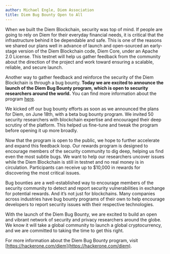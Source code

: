 ```yaml
---
author: Michael Engle, Diem Association
title: Diem Bug Bounty Open to All
---
```


<script>
	let items = document.getElementsByClassName("post-meta");	
	for (var i = items.length - 1; i >= 0; i--) {
		console.log(items[i], items[i].innerText);
		if (items[i].innerHTML = '<p class="post-meta">August 14, 2019</p>') items[i].innerHTML = '<p class="post-meta">August 27, 2019</p>';
	}
    var slug = location.pathname.slice(location.pathname.lastIndexOf('/')+1);
    var redirect = 'https://diem.org/en-US/blog/' + slug;
    window.location = redirect;
</script>

When we built the Diem Blockchain, security was top of mind. If people are going to rely on Diem for their everyday financial needs, it is critical that the infrastructure behind it be dependable and safe. This is one of the reasons we shared our plans well in advance of launch and open-sourced an early-stage version of the Diem Blockchain code, Diem Core, under an Apache 2.0 License. This testnet will help us gather feedback from the community about the direction of the project and work toward ensuring a scalable, reliable, and secure launch.

Another way to gather feedback and reinforce the security of the Diem Blockchain is through a bug bounty. **Today we are excited to announce the launch of the Diem Bug Bounty program, which is open to security researchers around the world.** You can find more information about the program [here](https://hackerone.com/diem).

We kicked off our bug bounty efforts as soon as we announced the plans for Diem, on June 18th, with a beta bug bounty program. We invited 50 security researchers with blockchain expertise and encouraged their deep scrutiny of the platform. This helped us fine-tune and tweak the program before opening it up more broadly.

Now that the program is open to the public, we hope to further accelerate and expand this feedback loop. Our rewards program is designed to encourage members of the security community to dig deep, helping us find even the most subtle bugs. We want to help our researchers uncover issues while the Diem Blockchain is still in testnet and no real money is in circulation. Participants can receive up to $10,000 in rewards for discovering the most critical issues.

Bug bounties are a well-established way to encourage members of the security community to detect and report security vulnerabilities in exchange for potential rewards. And it’s not just for blockchains. Many companies across industries have bug bounty programs of their own to help encourage developers to report security issues with their respective technologies.

With the launch of the Diem Bug Bounty, we are excited to build an open and vibrant network of security and privacy researchers around the globe. We know it will take a global community to launch a global cryptocurrency, and we are committed to taking the time to get this right.

For more information about the Diem Bug Bounty program, visit [https://hackerone.com/diem](https://hackerone.com/diem).
